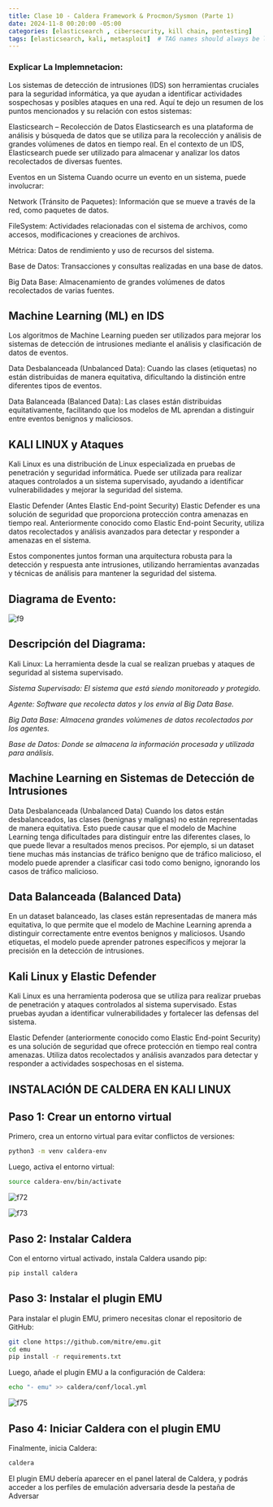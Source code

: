 ```yaml
---
title: Clase 10 - Caldera Framework & Procmon/Sysmon (Parte 1)
date: 2024-11-8 00:20:00 -05:00
categories: [elasticsearch , cibersecurity, kill chain, pentesting]
tags: [elasticsearch, kali, metasploit]  # TAG names should always be lowercase
---
```


### Explicar La Implemnetacion:

Los sistemas de detección de intrusiones (IDS) son herramientas cruciales para la seguridad informática, ya que ayudan a identificar actividades sospechosas y posibles ataques en una red. Aquí te dejo un resumen de los puntos mencionados y su relación con estos sistemas:

Elasticsearch – Recolección de Datos
Elasticsearch es una plataforma de análisis y búsqueda de datos que se utiliza para la recolección y análisis de grandes volúmenes de datos en tiempo real. En el contexto de un IDS, Elasticsearch puede ser utilizado para almacenar y analizar los datos recolectados de diversas fuentes.

Eventos en un Sistema
Cuando ocurre un evento en un sistema, puede involucrar:

Network (Tránsito de Paquetes): Información que se mueve a través de la red, como paquetes de datos.

FileSystem: Actividades relacionadas con el sistema de archivos, como accesos, modificaciones y creaciones de archivos.

Métrica: Datos de rendimiento y uso de recursos del sistema.

Base de Datos: Transacciones y consultas realizadas en una base de datos.

Big Data Base: Almacenamiento de grandes volúmenes de datos recolectados de varias fuentes.

## Machine Learning (ML) en IDS
Los algoritmos de Machine Learning pueden ser utilizados para mejorar los sistemas de detección de intrusiones mediante el análisis y clasificación de datos de eventos.

Data Desbalanceada (Unbalanced Data): Cuando las clases (etiquetas) no están distribuidas de manera equitativa, dificultando la distinción entre diferentes tipos de eventos.

Data Balanceada (Balanced Data): Las clases están distribuidas equitativamente, facilitando que los modelos de ML aprendan a distinguir entre eventos benignos y maliciosos.

## KALI LINUX y Ataques
Kali Linux es una distribución de Linux especializada en pruebas de penetración y seguridad informática. Puede ser utilizada para realizar ataques controlados a un sistema supervisado, ayudando a identificar vulnerabilidades y mejorar la seguridad del sistema.

Elastic Defender (Antes Elastic End-point Security)
Elastic Defender es una solución de seguridad que proporciona protección contra amenazas en tiempo real. Anteriormente conocido como Elastic End-point Security, utiliza datos recolectados y análisis avanzados para detectar y responder a amenazas en el sistema.

Estos componentes juntos forman una arquitectura robusta para la detección y respuesta ante intrusiones, utilizando herramientas avanzadas y técnicas de análisis para mantener la seguridad del sistema.

## Diagrama de Evento: 

![f9](/assets/imagen/f9.png)

## Descripción del Diagrama:
Kali Linux: La herramienta desde la cual se realizan pruebas y ataques de seguridad al sistema supervisado.

*Sistema Supervisado: El sistema que está siendo monitoreado y protegido.*

*Agente: Software que recolecta datos y los envía al Big Data Base.*

*Big Data Base: Almacena grandes volúmenes de datos recolectados por los agentes.*

*Base de Datos: Donde se almacena la información procesada y utilizada para análisis.*


## Machine Learning en Sistemas de Detección de Intrusiones
Data Desbalanceada (Unbalanced Data)
Cuando los datos están desbalanceados, las clases (benignas y malignas) no están representadas de manera equitativa. Esto puede causar que el modelo de Machine Learning tenga dificultades para distinguir entre las diferentes clases, lo que puede llevar a resultados menos precisos. Por ejemplo, si un dataset tiene muchas más instancias de tráfico benigno que de tráfico malicioso, el modelo puede aprender a clasificar casi todo como benigno, ignorando los casos de tráfico malicioso.

## Data Balanceada (Balanced Data)
En un dataset balanceado, las clases están representadas de manera más equitativa, lo que permite que el modelo de Machine Learning aprenda a distinguir correctamente entre eventos benignos y maliciosos. Usando etiquetas, el modelo puede aprender patrones específicos y mejorar la precisión en la detección de intrusiones.

## Kali Linux y Elastic Defender
Kali Linux es una herramienta poderosa que se utiliza para realizar pruebas de penetración y ataques controlados al sistema supervisado. Estas pruebas ayudan a identificar vulnerabilidades y fortalecer las defensas del sistema.

Elastic Defender (anteriormente conocido como Elastic End-point Security) es una solución de seguridad que ofrece protección en tiempo real contra amenazas. Utiliza datos recolectados y análisis avanzados para detectar y responder a actividades sospechosas en el sistema.

## INSTALACIÓN DE CALDERA EN KALI LINUX

## Paso 1: Crear un entorno virtual
Primero, crea un entorno virtual para evitar conflictos de versiones:

````bash
python3 -m venv caldera-env
````
Luego, activa el entorno virtual:

````bash
source caldera-env/bin/activate
````
![f72](/assets/imagen/f72.png)

![f73](/assets/imagen/f73.png)

## Paso 2: Instalar Caldera
Con el entorno virtual activado, instala Caldera usando pip:
````bash
pip install caldera
````
## Paso 3: Instalar el plugin EMU
Para instalar el plugin EMU, primero necesitas clonar el repositorio de GitHub:
````bash
git clone https://github.com/mitre/emu.git 
cd emu 
pip install -r requirements.txt
````
Luego, añade el plugin EMU a la configuración de Caldera:

````bash
echo "- emu" >> caldera/conf/local.yml
````
![f75](/assets/imagen/f75.png)

## Paso 4: Iniciar Caldera con el plugin EMU
Finalmente, inicia Caldera:

````bash
caldera
````
El plugin EMU debería aparecer en el panel lateral de Caldera, y podrás acceder a los perfiles de emulación adversaria desde la pestaña de Adversar

